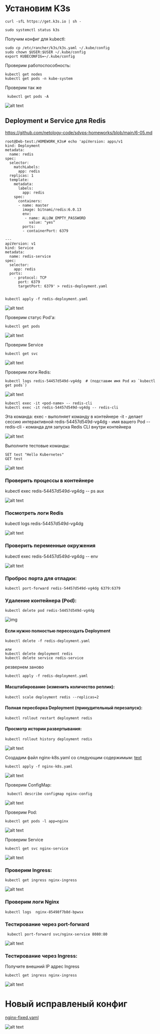 #  Установим K3s
```
curl -sfL https://get.k3s.io | sh -
```
```
sudo systemctl status k3s

```

Получим конфиг для kubectl:
```
sudo cp /etc/rancher/k3s/k3s.yaml ~/.kube/config
sudo chown $USER:$USER ~/.kube/config
export KUBECONFIG=~/.kube/config
```

Проверим работоспособность:

```
kubectl get nodes
kubectl get pods -n kube-system
```
Проверим так же

```
 kubectl get pods -A
```

![alt text](img/image.png)

## Deployment и Service для Redis
https://github.com/netology-code/sdvps-homeworks/blob/main/6-05.md


```
root@Deb-test:/HOMEWORK_K3s# echo 'apiVersion: apps/v1
kind: Deployment
metadata:
  name: redis
spec:
  selector:
    matchLabels:
      app: redis
  replicas: 1
  template:
    metadata:
      labels:
        app: redis
    spec:
      containers:
      - name: master
        image: bitnami/redis:6.0.13
        env:
         - name: ALLOW_EMPTY_PASSWORD
           value: "yes"
        ports:
        - containerPort: 6379

---
apiVersion: v1
kind: Service
metadata:
  name: redis-service
spec:
  selector:
    app: redis
  ports:
    - protocol: TCP
      port: 6379
      targetPort: 6379' > redis-deployment.yaml
      
```

```
kubectl apply -f redis-deployment.yaml
```

![alt text](img/image-1.png)    


Проверим статус Pod'а:
```
kubectl get pods
```
![alt text](img/image-2.png)

Проверим Service
```
kubectl get svc
```
![alt text](img/image-3.png)

Проверим логи Redis:

```
kubectl logs redis-54457d549d-vg4dg  # (подставим имя Pod из `kubectl get pods`)

```

![alt text](img/image-4.png)



```
kubectl exec -it <pod-name> -- redis-cli
kubectl exec -it redis-54457d549d-vg4dg -- redis-cli
```
Эта команда:
exec - выполняет команду в контейнере
-it - делает сессию интерактивной
redis-54457d549d-vg4dg - имя вашего Pod
-- redis-cli - команда для запуска Redis CLI внутри контейнера

![alt text](img/image-5.png)



Выполните тестовые команды:

```
SET test "Hello Kubernetes"
GET test
```

![alt text](img/image-6.png)


### Проверить процессы в контейнере
kubectl exec redis-54457d549d-vg4dg -- ps aux

![alt text](img/image-7.png)

### Посмотреть логи Redis
kubectl logs redis-54457d549d-vg4dg

![alt text](img/image-8.png)

### Проверить переменные окружения
kubectl exec redis-54457d549d-vg4dg -- env

![alt text](img/image-9.png)


### Проброс порта для отладки:
```
kubectl port-forward redis-54457d549d-vg4dg 6379:6379
```

### Удаление контейнера (Pod):
```
kubectl delete pod redis-54457d549d-vg4dg
```
![img](img/image-10.png)


#### Если нужно полностью пересоздать Deployment

```
kubectl delete -f redis-deployment.yaml

или 
kubectl delete deployment redis
kubectl delete service redis-service

```
резвернем заново
```
kubectl apply -f redis-deployment.yaml
```


#### Масштабирование (изменить количество реплик):
```
kubectl scale deployment redis --replicas=2
```
#### Полная пересборка Deployment (принудительный перезапуск):
```
kubectl rollout restart deployment redis
```
#### Просмотр истории развертывания:
```
kubectl rollout history deployment redis
```
![alt text](img/image-11.png)


Создадим файл nginx-k8s.yaml со следующим содержимым:
[text](nginx-k3s.yaml)

```
kubectl apply -f nginx-k8s.yaml
```

![alt text](img/image-12.png)


Проверим ConfigMap:
```
 kubectl describe configmap nginx-config
```
![alt text](img/image-13.png)

Проверим Pod:

```
kubectl get pods -l app=nginx

```
![alt text](img/image-14.png)


Проверим Service
```
kubectl get svc nginx-service
```

![alt text](img/image-15.png)


### Проверим Ingress:
```
kubectl get ingress nginx-ingress
```
![alt text](img/image-16.png)

### Проверим логи Nginx

```
kubectl logs  nginx-85498f7b8d-bpwsx

```

### Тестирование через port-forward

```
 kubectl port-forward svc/nginx-service 8080:80
```
![alt text](img/image-17.png)

### Тестирование через Ingress:

Получите внешний IP адрес Ingress
```
kubectl get ingress nginx-ingress
```
![alt text](img/image-18.png)



# Новый исправленый конфиг 
[nginx-fixed.yaml](nginx-fixed.yaml)


![alt text](image.png)